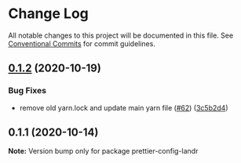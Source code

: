 # Change Log

All notable changes to this project will be documented in this file.
See [Conventional Commits](https://conventionalcommits.org) for commit guidelines.

## [0.1.2](https://github.com/Mixgenius/linting-and-formatting/tree/master/prettier-config-landr/compare/prettier-config-landr@0.1.1...prettier-config-landr@0.1.2) (2020-10-19)


### Bug Fixes

* remove old yarn.lock and update main yarn file ([#62](https://github.com/Mixgenius/linting-and-formatting/tree/master/prettier-config-landr/issues/62)) ([3c5b2d4](https://github.com/Mixgenius/linting-and-formatting/tree/master/prettier-config-landr/commit/3c5b2d4b9b4a1364ce27f89420ac13cd033c51f7))





## 0.1.1 (2020-10-14)

**Note:** Version bump only for package prettier-config-landr
